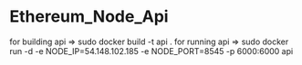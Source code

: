 # Ethereum_Node_Api
for building api => sudo docker build -t api .
for running api  => sudo docker run -d -e NODE_IP=54.148.102.185 -e NODE_PORT=8545 -p 6000:6000 api 

